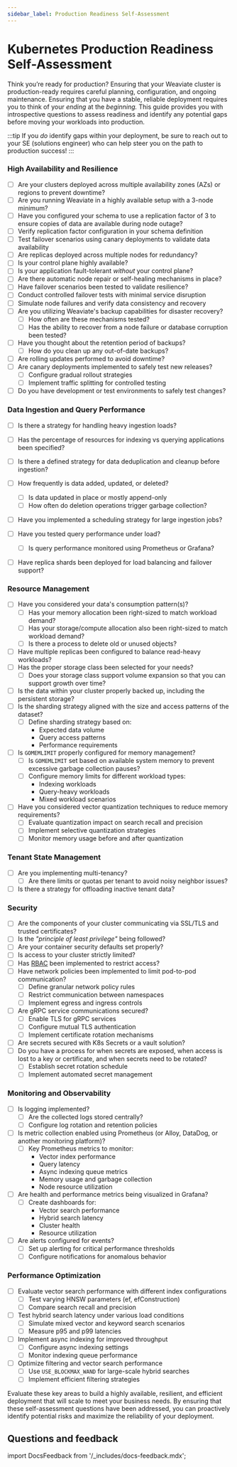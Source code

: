 ```yaml
---
sidebar_label: Production Readiness Self-Assessment
---
```


# Kubernetes Production Readiness Self-Assessment

Think you’re ready for production? Ensuring that your Weaviate cluster is production-ready requires careful planning, configuration, and ongoing maintenance. Ensuring that you have a stable, reliable deployment requires you to think of your *ending* at the *beginning.* This guide provides you with introspective questions to assess readiness and identify any potential gaps before moving your workloads into production.

:::tip
If you *do* identify gaps within your deployment, be sure to reach out to your SE (solutions engineer) who can help steer you on the path to production success!
:::


### High Availability and Resilience

- [ ]  Are your clusters deployed across multiple availability zones (AZs) or regions to prevent downtime?
- [ ]  Are you running Weaviate in a highly available setup with a 3-node minimum?
- [ ]  Have you configured your schema to use a replication factor of 3 to ensure copies of data are available during node outage?
  - [ ]  Verify replication factor configuration in your schema definition
  - [ ]  Test failover scenarios using canary deployments to validate data availability
- [ ]  Are replicas deployed across multiple nodes for redundancy?
- [ ]  Is your control plane highly available?
- [ ]  Is your application fault-tolerant *without* your control plane?
- [ ]  Are there automatic node repair or self-healing mechanisms in place?
- [ ]  Have failover scenarios been tested to validate resilience?
  - [ ]  Conduct controlled failover tests with minimal service disruption
  - [ ]  Simulate node failures and verify data consistency and recovery
- [ ]  Are you utilizing Weaviate's backup capabilities for disaster recovery?
    - [ ]  How often are these mechanisms tested?
    - [ ]  Has the ability to recover from a node failure or database corruption been tested?
- [ ]  Have you thought about the retention period of backups?
    - [ ]  How do you clean up any out-of-date backups?
- [ ]  Are rolling updates performed to avoid downtime?
- [ ]  Are canary deployments implemented to safely test new releases?
    - [ ]  Configure gradual rollout strategies
    - [ ]  Implement traffic splitting for controlled testing
- [ ]  Do you have development or test environments to safely test changes?

### Data Ingestion and Query Performance

- [ ] Is there a strategy for handling heavy ingestion loads?
- [ ] Has the percentage of resources for indexing vs querying applications been specified?
- [ ] Is there a defined strategy for data deduplication and cleanup before ingestion?
- [ ] How frequently is data added, updated, or deleted?
  - [ ] Is data updated in place or mostly append-only
  - [ ] How often do deletion operations trigger garbage collection?
- [ ] Have you implemented a scheduling strategy for large ingestion jobs?
- [ ] Have you tested query performance under load?
  - [ ] Is query performance monitored using Prometheus or Grafana?
- [ ] Have replica shards been deployed for load balancing and failover support?


### Resource Management

- [ ]  Have you considered your data's consumption pattern(s)?
    - [ ]  Has your memory allocation been right-sized to match workload demand?
    - [ ]  Has your storage/compute allocation also been right-sized to match workload demand?
    - [ ]  Is there a process to delete old or unused objects?
- [ ] Have multiple replicas been configured to balance read-heavy workloads?
- [ ] Has the proper storage class been selected for your needs?
    - [ ] Does your storage class support volume expansion so that you can support growth over time?
- [ ] Is the data within your cluster properly backed up, including the persistent storage?
- [ ] Is the sharding strategy aligned with the size and access patterns of the dataset?
    - [ ] Define sharding strategy based on:
        - Expected data volume
        - Query access patterns
        - Performance requirements
- [ ] Is `GOMEMLIMIT` properly configured for memory management?
    - [ ] Is `GOMEMLIMIT` set based on available system memory to prevent excessive garbage collection pauses?
    - [ ] Configure memory limits for different workload types:
        - Indexing workloads
        - Query-heavy workloads
        - Mixed workload scenarios
- [ ] Have you considered vector quantization techniques to reduce memory requirements?
    - [ ] Evaluate quantization impact on search recall and precision
    - [ ] Implement selective quantization strategies
    - [ ] Monitor memory usage before and after quantization
### Tenant State Management

- [ ] Are you implementing multi-tenancy?
  - [ ] Are there limits or quotas per tenant to avoid noisy neighbor issues?
- [ ] Is there a strategy for offloading inactive tenant data?

### Security

- [ ]  Are the components of your cluster communicating via SSL/TLS and trusted certificates?
- [ ]  Is the *"principle of least privilege"* being followed?
- [ ]  Are your container security defaults set properly?
- [ ]  Is access to your cluster strictly limited?
- [ ]  Has [RBAC](/weaviate/configuration/rbac/index.mdx) been implemented to restrict access?
- [ ]  Have network policies been implemented to limit pod-to-pod communication?
    - [ ]  Define granular network policy rules
    - [ ]  Restrict communication between namespaces
    - [ ]  Implement egress and ingress controls
- [ ]  Are gRPC service communications secured?
    - [ ]  Enable TLS for gRPC services
    - [ ]  Configure mutual TLS authentication
    - [ ]  Implement certificate rotation mechanisms
- [ ]  Are secrets secured with K8s Secrets or a vault solution?
- [ ]  Do you have a process for when secrets are exposed, when access is lost to a key or certificate, and when secrets need to be rotated?
    - [ ]  Establish secret rotation schedule
    - [ ]  Implement automated secret management

### Monitoring and Observability

- [ ]  Is logging implemented?
    - [ ]  Are the collected logs stored centrally?
    - [ ]  Configure log rotation and retention policies
- [ ]  Is metric collection enabled using Prometheus (or Alloy, DataDog, or another monitoring platform)?
    - [ ]  Key Prometheus metrics to monitor:
        - Vector index performance
        - Query latency
        - Async indexing queue metrics
        - Memory usage and garbage collection
        - Node resource utilization
- [ ]  Are health and performance metrics being visualized in Grafana?
    - [ ]  Create dashboards for:
        - Vector search performance
        - Hybrid search latency
        - Cluster health
        - Resource utilization
- [ ]  Are alerts configured for events?
    - [ ]  Set up alerting for critical performance thresholds
    - [ ]  Configure notifications for anomalous behavior
### Performance Optimization

- [ ]  Evaluate vector search performance with different index configurations
    - [ ]  Test varying HNSW parameters (ef, efConstruction)
    - [ ]  Compare search recall and precision
- [ ]  Test hybrid search latency under various load conditions
    - [ ]  Simulate mixed vector and keyword search scenarios
    - [ ]  Measure p95 and p99 latencies
- [ ]  Implement async indexing for improved throughput
    - [ ]  Configure async indexing settings
    - [ ]  Monitor indexing queue performance
- [ ]  Optimize filtering and vector search performance
    - [ ]  Use `USE_BLOCKMAX_WAND` for large-scale hybrid searches
    - [ ]  Implement efficient filtering strategies

Evaluate these key areas to build a highly available, resilient, and efficient deployment that will scale to meet your business needs. By ensuring that these self-assessment questions have been addressed, you can proactively identify potential risks and maximize the reliability of your deployment.

## Questions and feedback

import DocsFeedback from '/_includes/docs-feedback.mdx';

<DocsFeedback/>